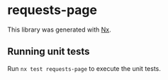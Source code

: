 # requests-page

This library was generated with [Nx](https://nx.dev).

## Running unit tests

Run `nx test requests-page` to execute the unit tests.
